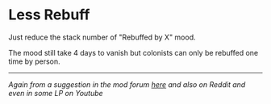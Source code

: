 # Less Rebuff
Just reduce the stack number of "Rebuffed by X" mood.

The mood still take 4 days to vanish but colonists can only be rebuffed one time by person.

________

*Again from a suggestion in the mod forum [here](https://ludeon.com/forums/index.php?topic=21733.msg236105#msg236105) and also on Reddit and even in some LP on Youtube*
